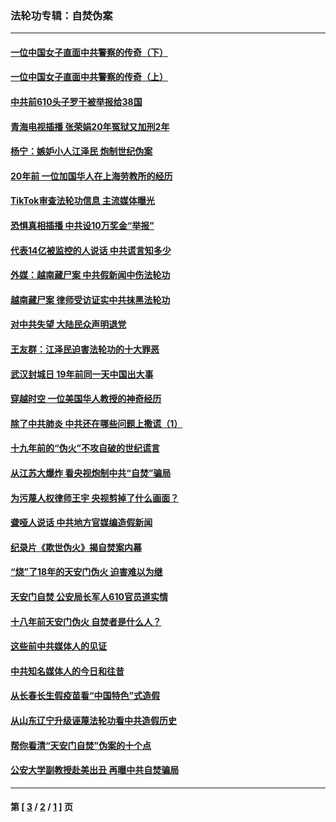 ### 法轮功专辑：自焚伪案
---
#### [一位中国女子直面中共警察的传奇（下）](../../pages/nf5562/n12989706.md?06060430) 
#### [一位中国女子直面中共警察的传奇（上）](../../pages/nf5562/n12985072.md?06060430) 
#### [中共前610头子罗干被举报给38国](../../pages/nf5562/n12975419.md?06060430) 
#### [青海电视插播 张荣娟20年冤狱又加刑2年](../../pages/nf5562/n12738166.md?06060430) 
#### [杨宁：嫉妒小人江泽民 炮制世纪伪案](../../pages/nf5562/n12724108.md?06060430) 
#### [20年前 一位加国华人在上海劳教所的经历](../../pages/nf5562/n12707932.md?06060430) 
#### [TikTok审查法轮功信息 主流媒体曝光](../../pages/nf5562/n12362336.md?06060430) 
#### [恐惧真相插播 中共设10万奖金“举报”](../../pages/nf5562/n12306396.md?06060430) 
#### [代表14亿被监控的人说话 中共谎言知多少](../../pages/nf5562/n12297484.md?06060430) 
#### [外媒：越南藏尸案 中共假新闻中伤法轮功](../../pages/nf5562/n12264411.md?06060430) 
#### [越南藏尸案 律师受访证实中共抹黑法轮功](../../pages/nf5562/n12261878.md?06060430) 
#### [对中共失望 大陆民众声明退党](../../pages/nf5562/n12187315.md?06060430) 
#### [王友群：江泽民迫害法轮功的十大罪恶](../../pages/nf5562/n12169074.md?06060430) 
#### [武汉封城日 19年前同一天中国出大事](../../pages/nf5562/n12150901.md?06060430) 
#### [穿越时空  一位美国华人教授的神奇经历](../../pages/nf5562/n12097460.md?06060430) 
#### [除了中共肺炎 中共还在哪些问题上撒谎（1）](../../pages/nf5562/n11955770.md?06060430) 
#### [十九年前的“伪火”不攻自破的世纪谎言](../../pages/nf5562/n11813238.md?06060430) 
#### [从江苏大爆炸 看央视炮制中共“自焚”骗局](../../pages/nf5562/n11140275.md?06060430) 
#### [为污蔑人权律师王宇 央视剪掉了什么画面？](../../pages/nf5562/n11130142.md?06060430) 
#### [聋哑人说话 中共地方官媒编造假新闻](../../pages/nf5562/n11006067.md?06060430) 
#### [纪录片《欺世伪火》揭自焚案内幕](../../pages/nf5562/n11002664.md?06060430) 
#### [“烧”了18年的天安门伪火 迫害难以为继](../../pages/nf5562/n10996660.md?06060430) 
#### [天安门自焚 公安局长军人610官员道实情](../../pages/nf5562/n10997098.md?06060430) 
#### [十八年前天安门伪火 自焚者是什么人？](../../pages/nf5562/n10996556.md?06060430) 
#### [这些前中共媒体人的见证](../../pages/nf5562/n10845276.md?06060430) 
#### [中共知名媒体人的今日和往昔](../../pages/nf5562/n10843569.md?06060430) 
#### [从长春长生假疫苗看“中国特色”式造假](../../pages/nf5562/n10684053.md?06060430) 
#### [从山东辽宁升级诬蔑法轮功看中共造假历史](../../pages/nf5562/n10668272.md?06060430) 
#### [帮你看清“天安门自焚”伪案的十个点](../../pages/nf5562/n10554707.md?06060430) 
#### [公安大学副教授赴美出丑 再曝中共自焚骗局](../../pages/nf5562/n10558434.md?06060430) 

---
#### 第 [ [3](./3.md?06060430) / [2](./2.md?06060430) / [1](./1.md?06060430) ] 页
